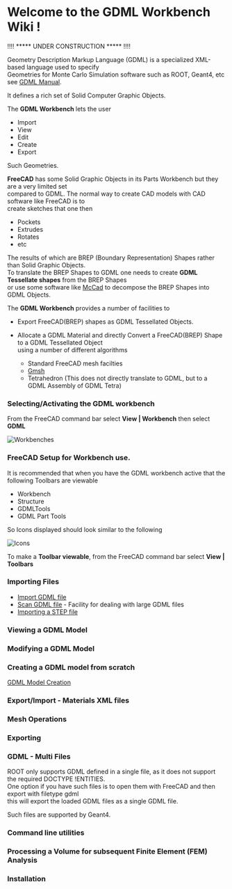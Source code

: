 # Welcome to the GDML Workbench Wiki !

!!!! ***** UNDER CONSTRUCTION ***** !!!!

Geometry Description Markup Language (GDML) is a specialized XML-based language used to specify
<br>Geometries for Monte Carlo Simulation software such as ROOT, Geant4, etc see [GDML Manual](https://gdml.web.cern.ch/GDML/doc/GDMLmanual.pdf).

It defines a rich set of Solid Computer Graphic Objects.

The **GDML Workbench** lets the user

* Import
* View
* Edit
* Create
* Export

Such Geometries.

**FreeCAD** has some Solid Graphic Objects in its Parts Workbench but they are a very limited set
<br> compared to GDML. The normal way to create CAD models with CAD software like FreeCAD is to 
<br> create sketches that one then

* Pockets
* Extrudes
* Rotates
* etc

The results of which are BREP (Boundary Representation) Shapes rather than Solid Graphic Objects.
<br> To translate the BREP Shapes to GDML one needs to create **GDML Tessellate shapes** from the BREP Shapes
<br> or use some software like [McCad](https://github.com/inr-kit/McCad-Salome-Binaries) to decompose the BREP Shapes into GDML Objects.

The **GDML Workbench** provides a number of facilities to

* Export FreeCAD(BREP) shapes as GDML Tessellated Objects.
* Allocate a GDML Material and directly Convert a FreeCAD(BREP) Shape to a GDML Tessellated Object
<br> using a number of different algorithms

    * Standard FreeCAD mesh facilties
    * [Gmsh](https://gmsh.info)
    * Tetrahedron (This does not directly translate to GDML, but to a GDML Assembly of GDML Tetra)
 
### Selecting/Activating the GDML workbench

From the FreeCAD command bar select **View | Workbench** then select **GDML**

![Workbenches](https://github.com/KeithSloan/GDML/wiki/wiki_images/Workbenches.gif)

### FreeCAD Setup for Workbench use.

It is recommended that when you have the GDML workbench active that the following Toolbars are viewable

* Workbench
* Structure
* GDMLTools
* GDML Part Tools

So Icons displayed should look similar to the following

![Icons](https://github.com/KeithSloan/GDML/wiki/wiki_images/Icons.jpeg)

To make a **Toolbar viewable**, from the FreeCAD command bar select **View | Toolbars**

### Importing Files

* [Import GDML file](https://github.com/KeithSloan/GDML/wiki/import.md)
* [Scan GDML file](https://github.com/KeithSloan/GDML/wiki/Scan_Facility) - Facility for dealing with large GDML files
* [Importing a STEP file](https://github.com/KeithSloan/GDML/wiki/importSTEP.md)

### Viewing a GDML Model

### Modifying a GDML Model

### Creating a GDML model from scratch

[GDML Model Creation](https://github.com/KeithSloan/GDML/wiki/Model_Creation)

### Export/Import - Materials XML files

### Mesh Operations
### Exporting

### GDML - Multi Files

ROOT only supports GDML defined in a single file, as it does not support the required DOCTYPE !ENTITIES.
<br>One option if you have such files is to open them with FreeCAD and then export with filetype gdml
<br>this will export the loaded GDML files as a single GDML file.

Such files are supported by Geant4.

### Command line utilities

### Processing a Volume for subsequent Finite Element (FEM) Analysis 

### Installation
